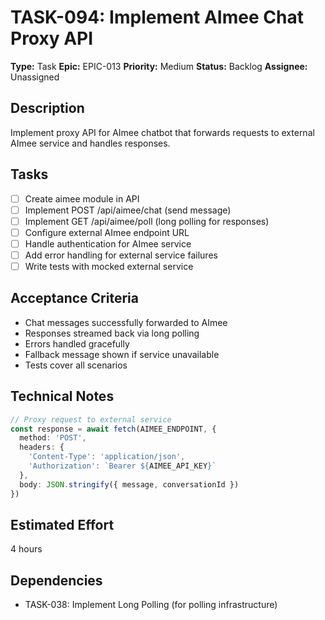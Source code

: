 # TASK-094: Implement AImee Chat Proxy API

**Type:** Task
**Epic:** EPIC-013
**Priority:** Medium
**Status:** Backlog
**Assignee:** Unassigned

## Description
Implement proxy API for AImee chatbot that forwards requests to external AImee service and handles responses.

## Tasks
- [ ] Create aimee module in API
- [ ] Implement POST /api/aimee/chat (send message)
- [ ] Implement GET /api/aimee/poll (long polling for responses)
- [ ] Configure external AImee endpoint URL
- [ ] Handle authentication for AImee service
- [ ] Add error handling for external service failures
- [ ] Write tests with mocked external service

## Acceptance Criteria
- Chat messages successfully forwarded to AImee
- Responses streamed back via long polling
- Errors handled gracefully
- Fallback message shown if service unavailable
- Tests cover all scenarios

## Technical Notes
```typescript
// Proxy request to external service
const response = await fetch(AIMEE_ENDPOINT, {
  method: 'POST',
  headers: {
    'Content-Type': 'application/json',
    'Authorization': `Bearer ${AIMEE_API_KEY}`
  },
  body: JSON.stringify({ message, conversationId })
})
```

## Estimated Effort
4 hours

## Dependencies
- TASK-038: Implement Long Polling (for polling infrastructure)
